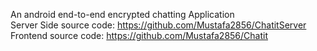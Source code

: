 An android end-to-end encrypted chatting Application <br/>
Server Side source code: https://github.com/Mustafa2856/ChatitServer
Frontend source code: https://github.com/Mustafa2856/Chatit
